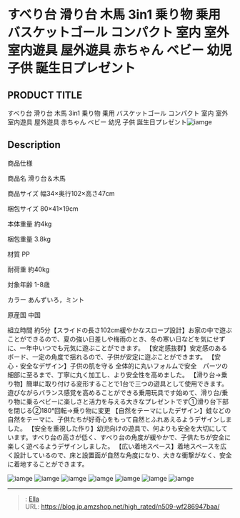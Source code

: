 # すべり台 滑り台 木馬 3in1 乗り物 乗用 バスケットゴール コンパクト 室内 室外 室内遊具 屋外遊具 赤ちゃん ベビー 幼児 子供 誕生日プレゼント


## PRODUCT TITLE 

すべり台 滑り台 木馬 3in1 乗り物 乗用 バスケットゴール コンパクト 室内 室外 室内遊具 屋外遊具 赤ちゃん ベビー 幼児 子供 誕生日プレゼント![iamge](https://b2bfiles1.gigab2b.cn/image/wkseller/305/198594/20201206_440ae4b9e50994ec12f009223f88aa2f.jpg)

## Description

商品仕様




商品名
滑り台＆木馬


商品サイズ
幅34×奥行102×高さ47cm


梱包サイズ
80×41×19cm


本体重量
約4kg


梱包重量
3.8kg


材質
PP


耐荷重
約40kg


対象年齢
1-8歳


カラー
あんずいろ，ミント


原産国
中国


組立時間
約5分【スライドの長さ102cm緩やかなスロープ設計】お家の中で遊ぶことができるので、夏の強い日差しや梅雨のとき、冬の寒い日などを気にせずに、一年中いつでも元気に遊ぶことができます。
【安定感抜群】安定感のあるボード、一定の角度で揺れるので、子供が安定に遊ぶことができます。
【安心・安全なデザイン】子供の肌を守る 全体的に丸いフォルムで安全　パーツの細部に至るまで、丁寧に丸く加工し、より安全性を高めました。
【滑り台→乗り物】簡単に取り付ける変形することで1台で三つの遊具として使用できます。遊びながらバランス感覚を高めることができる乗用玩具です始めて、滑り台/乗り物に乗るベビーに楽しさと活力を与える大きなプレゼントです①滑り台下部を閉じる②180°回転→乗り物に変更
【自然をテーマにしたデザイン】蛙などの自然をテーマに、子供たちが好奇心をもって自然とふれあえるようデザインしました。
【安全を重視した作り】幼児向けの遊具で、何よりも安全を大切にしています。すべり台の高さが低く、すべり台の角度が緩やかで、子供たちが安全に楽しく遊べるようデザインしました。
【広い着地スペース】着地スペースを広く設計しているので、床と設置面が自然な角度になり、大きな衝撃がなく、安全に着地することができます。



![iamge](https://b2bfiles1.gigab2b.cn/image/wkseller/305/198594/20201206_29064a038603b39cb92ea4f74458db1a.jpg)
![iamge](https://b2bfiles1.gigab2b.cn/image/wkseller/305/198594/20201206_38db274a261184eb8ee1d54446dccb01.jpg)
![iamge](https://b2bfiles1.gigab2b.cn/image/wkseller/305/198594/20201206_7167fbbff1be11af7a703b726aa59d1c.jpg)
![iamge](https://b2bfiles1.gigab2b.cn/image/wkseller/305/198594/20201206_40ef24e6a84d2e096594ae5bf16c878b.jpg)
![iamge](https://b2bfiles1.gigab2b.cn/image/wkseller/305/198594/20201206_e59950b22bebe58f7a59f136f21a5917.jpg)
![iamge](https://b2bfiles1.gigab2b.cn/image/wkseller/305/198594/20201206_ab0326e64237794920d5f185daf432d3.jpg)
![iamge](nan)


---

> : [Ella](https://blog.jp.amzshop.net/)  
> URL: https://blog.jp.amzshop.net/high_rated/n509-wf286947baa/  

